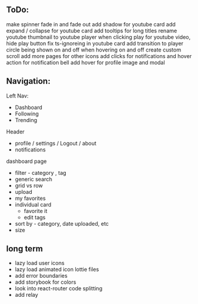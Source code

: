 ## ToDo:
make spinner fade in and fade out
add shadow for youtube card
add expand / collapse for youtube card
add tooltips for long titles
rename youtube thumbnail to youtube player
when clicking play for youtube video, hide play button
fix ts-ignoreing in youtube card
add transition to player circle being shown on and off when hovering on and off
create custom scroll
add more pages for other icons
add clicks for notifications and hover action for notification bell
add hover for profile image and modal

## Navigation:

Left Nav:
* Dashboard
* Following
* Trending

Header
* profile / settings / Logout / about
* notifications

dashboard page
* filter - category , tag
* generic search
* grid vs row
* upload
* my favorites
* individual card
  - favorite it
  - edit tags
* sort by - category, date uploaded, etc
* size

## long term
- lazy load user icons
- lazy load animated icon lottie files
- add error boundaries
- add storybook for colors
- look into react-router code splitting
- add relay
